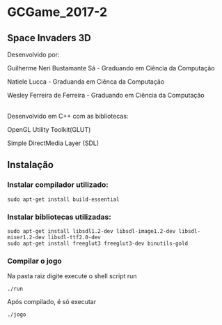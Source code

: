 # GCGame_2017-2

## Space Invaders 3D

Desenvolvido por:

Guilherme Neri Bustamante Sá - Graduando em Ciência da Computação

Natiele Lucca - Graduanda em Ciênca da Computação

Wesley Ferreira de Ferreira - Graduando em Ciência da Computação

<br>
Desenvolvido em C++ com as bibliotecas:

OpenGL Utility Toolkit(GLUT)

Simple DirectMedia Layer (SDL)

## Instalação

### Instalar compilador utilizado:
```
sudo apt-get install build-essential
```
### Instalar bibliotecas utilizadas:
```
sudo apt-get install libsdl1.2-dev libsdl-image1.2-dev libsdl-mixer1.2-dev libsdl-ttf2.0-dev
sudo apt-get install freeglut3 freeglut3-dev binutils-gold
```
### Compilar o jogo
Na pasta raiz digite execute o shell script run
```
./run
```

Após compilado, é só executar
```
./jogo
```
